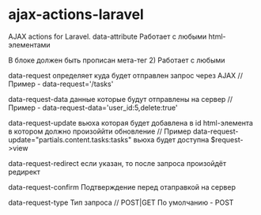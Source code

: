 # ajax-actions-laravel
AJAX actions for Laravel. data-attribute
Работает с любыми html-элементами

В блоке <head></head> должен быть прописан мета-тег <meta name="csrf-token" content="ТОКЕН">
2) Работает с любыми 

data-request
определяет куда будет отправлен запрос через AJAX
// Пример - data-request='/tasks'

data-request-data
данные которые будут отправлены на сервер 
// Пример - data-request-data='user_id:5,delete:true'

data-request-update 
вьюха которая будет добавлена в id html-элемента в котором должно произоййти обновление 
// Пример data-request-update="partials.content.tasks:tasks"
вьюха будет доступна $request->view

data-request-redirect
если указан, то после запроса произойдёт редирект

data-request-confirm
Подтверждение перед отаправкой на сервер

data-request-type
Тип запроса // POST|GET
По умолчанию - POST

